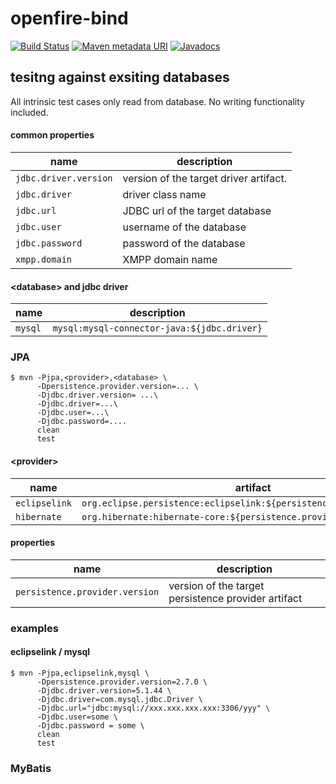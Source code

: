 # openfire-bind

[![Build Status](https://travis-ci.org/jinahya/openfire-bind.svg?branch=master)](https://travis-ci.org/jinahya/openfire-bind)
[![Maven metadata URI](https://img.shields.io/maven-metadata/v/http/central.maven.org/maven2/com/github/jinahya/openfire-bind/maven-metadata.xml.svg)](http://search.maven.org/#search%7Cga%7C1%7Cg%3A%22com.github.jinahya%22%20AND%20a%3A%22openfire-bind%22)
[![Javadocs](http://javadoc.io/badge/com.github.jinahya/openfire-bind.svg)](http://javadoc.io/doc/com.github.jinahya/openfire-bind)

##

## tesitng against exsiting databases

All intrinsic test cases only read from database. No writing functionality included.

#### common properties

|name                 |description                           |
|---------------------|--------------------------------------|
|`jdbc.driver.version`|version of the target driver artifact.|
|`jdbc.driver`        |driver class name                     |
|`jdbc.url`           |JDBC url of the target database       |
|`jdbc.user`          |username of the database              |
|`jdbc.password`      |password of the database              |
|`xmpp.domain`        |XMPP domain name                      |

#### \<database\> and jdbc driver

|name   |description                                |
|-------|-------------------------------------------|
|`mysql`|`mysql:mysql-connector-java:${jdbc.driver}`|

### JPA

```
$ mvn -Pjpa,<provider>,<database> \
      -Dpersistence.provider.version=... \
      -Djdbc.driver.version= ...\
      -Djdbc.driver=...\
      -Djdbc.user=...\
      -Djdbc.password=....
      clean
      test
```

#### \<provider\>

|name         |artifact                                                             |
|-------------|---------------------------------------------------------------------|
|`eclipselink`|`org.eclipse.persistence:eclipselink:${persistence.provider.version}`|
|`hibernate`  |`org.hibernate:hibernate-core:${persistence.provider.version}`       |

#### properties

|name                          |description                                        |
|------------------------------|---------------------------------------------------|
|`persistence.provider.version`|version of the target persistence provider artifact|

### examples

#### eclipselink / mysql

```
$ mvn -Pjpa,eclipselink,mysql \
      -Dpersistence.provider.version=2.7.0 \
      -Djdbc.driver.version=5.1.44 \
      -Djdbc.driver=com.mysql.jdbc.Driver \
      -Djdbc.url="jdbc:mysql://xxx.xxx.xxx.xxx:3306/yyy" \
      -Djdbc.user=some \
      -Djdbc.password = some \
      clean
      test
```

### MyBatis
